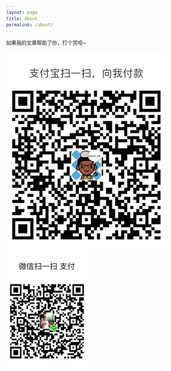 ```yaml
---
layout: page
title: About
permalink: /about/
---
```


如果我的文章帮助了你，打个赏呗~

![支付宝](/images/dashang/zhifubao.jpg)
![微信](/images/dashang/weixin.jpg)
